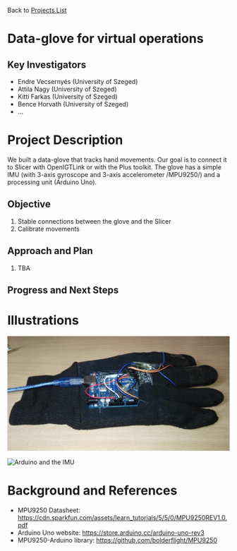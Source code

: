 Back to [Projects List](../../README.md#ProjectsList)

# Data-glove for virtual operations

## Key Investigators

- Endre Vecsernyés (University of Szeged)
- Attila Nagy (University of Szeged)
- Kitti Farkas (University of Szeged)
- Bence Horvath (University of Szeged)
- ...

# Project Description

We built a data-glove that tracks hand movements. Our goal is to connect it to Slicer with OpenIGTLink or with the Plus toolkit. The glove has a simple IMU (with 3-axis gyroscope and 3-axis accelerometer /MPU9250/) and a processing unit (Arduino Uno).


## Objective

1. Stable connections between the glove and the Slicer
1. Calibrate movements

## Approach and Plan

1. TBA


## Progress and Next Steps

<!--Describe progress and next steps in a few bullet points as you are making progress.-->

# Illustrations

<!--Add pictures and links to videos that demonstrate what has been accomplished.-->

![The glove](glove.jpg)

![Arduino and the IMU](hardware.jpg)

# Background and References

<!--Use this space for information that may help people better understand your project, like links to papers, source code, or data.-->
- MPU9250 Datasheet: https://cdn.sparkfun.com/assets/learn_tutorials/5/5/0/MPU9250REV1.0.pdf
- Arduino Uno website: https://store.arduino.cc/arduino-uno-rev3
- MPU9250-Arduino library: https://github.com/bolderflight/MPU9250
<!--- Source code: https://github.com/YourUser/YourRepository  -->
<!--- Documentation: https://link.to.docs  -->
<!--- Test data: https://link.to.test.data  -->

